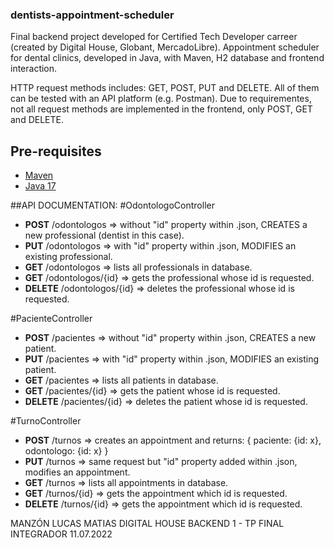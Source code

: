 ### dentists-appointment-scheduler
Final backend project developed for Certified Tech Developer carreer (created by Digital House, Globant, MercadoLibre).
Appointment scheduler for dental clinics, developed in Java, with Maven, H2 database and frontend interaction.

HTTP request methods includes: GET, POST, PUT and DELETE. All of them can be tested with an API platform (e.g. Postman).
Due to requirementes, not all request methods are implemented in the frontend, only POST, GET and DELETE.

## Pre-requisites
- [Maven](https://maven.apache.org/download.cgi)
- [Java 17](https://www.oracle.com/java/technologies/downloads/#java17)

##API DOCUMENTATION:
#OdontologoController
- __POST__ /odontologos => without "id" property within .json, CREATES a new professional (dentist in this case).
- __PUT__ /odontologos => with "id" property within .json, MODIFIES an existing professional.
- __GET__ /odontologos => lists all professionals in database.
- __GET__ /odontologos/{id} => gets the professional whose id is requested.
- __DELETE__ /odontologos/{id} => deletes the professional whose id is requested.

#PacienteController
- __POST__ /pacientes => without "id" property within .json, CREATES a new patient.
- __PUT__ /pacientes => with "id" property within .json, MODIFIES an existing patient.
- __GET__ /pacientes => lists all patients in database.
- __GET__ /pacientes/{id} => gets the patient whose id is requested.
- __DELETE__ /pacientes/{id} => deletes the patient whose id is requested.

#TurnoController
- __POST__ /turnos => creates an appointment and returns:
{ 
paciente: {id: x}, 
odontologo: {id: x}
}
- __PUT__ /turnos => same request but "id" property added within .json, modifies an appointment.
- __GET__ /turnos => lists all appointments in database.
- __GET__ /turnos/{id} => gets the appointment which id is requested.
- __DELETE__ /turnos/{id} => gets the appointment which id is requested.


MANZÓN LUCAS MATIAS
DIGITAL HOUSE
BACKEND 1 - TP FINAL INTEGRADOR
11.07.2022
